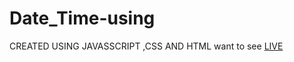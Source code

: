 # Date_Time-using

CREATED USING JAVASSCRIPT ,CSS AND HTML
want to see <a href= "https://gauravkesh.github.io/date-time.github.io/" target="_blank">LIVE</a>

